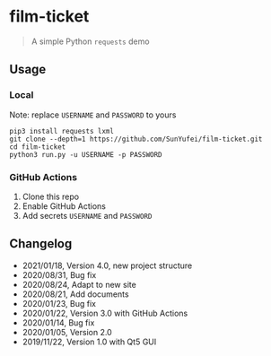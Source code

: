 # film-ticket

> A simple Python `requests` demo

## Usage

### Local

Note: replace `USERNAME` and `PASSWORD` to yours

```shell script
pip3 install requests lxml
git clone --depth=1 https://github.com/SunYufei/film-ticket.git
cd film-ticket
python3 run.py -u USERNAME -p PASSWORD
```

### GitHub Actions

1. Clone this repo
2. Enable GitHub Actions
3. Add secrets `USERNAME` and `PASSWORD`

## Changelog

- 2021/01/18, Version 4.0, new project structure
- 2020/08/31, Bug fix
- 2020/08/24, Adapt to new site
- 2020/08/21, Add documents
- 2020/01/23, Bug fix
- 2020/01/22, Version 3.0 with GitHub Actions
- 2020/01/14, Bug fix
- 2020/01/05, Version 2.0
- 2019/11/22, Version 1.0 with Qt5 GUI
